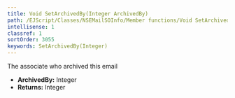 ```yaml
---
title: Void SetArchivedBy(Integer ArchivedBy)
path: /EJScript/Classes/NSEMailSOInfo/Member functions/Void SetArchivedBy(Integer p_0)
intellisense: 1
classref: 1
sortOrder: 3055
keywords: SetArchivedBy(Integer)
---
```



The associate who archived this email



* **ArchivedBy:** Integer
* **Returns:** Integer



